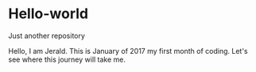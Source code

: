 # Hello-world
Just another repository 


Hello, I am Jerald.
This is January of 2017 my first month of coding. Let's see where this journey will take me.

